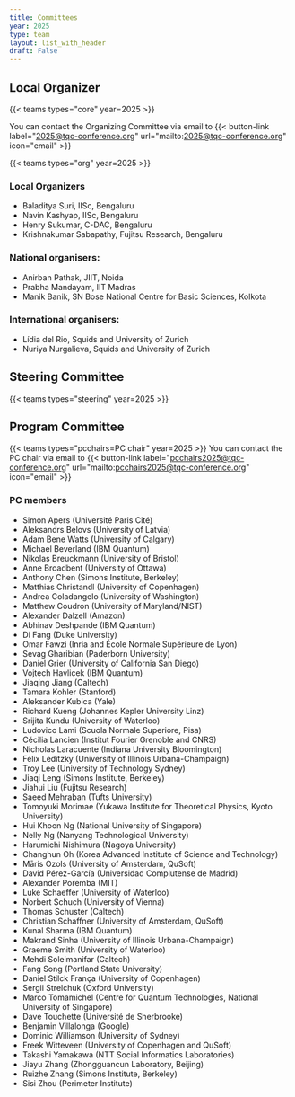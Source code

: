 ```yaml
---
title: Committees
year: 2025
type: team
layout: list_with_header
draft: False
---
```


<!-- We have to include the section titles here, rather than generating them in the teams shortcode, because otherwise the .TableOfContent is incorrect. -->

## Local Organizer
{{< teams types="core" year=2025 >}}

You can contact the Organizing Committee via email to {{< button-link label="2025@tqc-conference.org" url="mailto:2025@tqc-conference.org" icon="email" >}}

{{< teams types="org" year=2025 >}}

### Local Organizers
* Baladitya Suri, IISc, Bengaluru
* Navin Kashyap, IISc, Bengaluru
* Henry Sukumar, C-DAC, Bengaluru
* Krishnakumar Sabapathy, Fujitsu Research, Bengaluru

### National organisers:
* Anirban Pathak, JIIT, Noida
* Prabha Mandayam, IIT Madras
* Manik Banik, SN Bose National Centre for Basic Sciences, Kolkota

### International organisers:
* Lídia del Rio, Squids and University of Zurich
* Nuriya Nurgalieva, Squids and University of Zurich

## Steering Committee
{{< teams types="steering" year=2025 >}}

## Program Committee
{{< teams types="pcchairs=PC chair" year=2025 >}}
You can contact the PC chair via email to {{< button-link label="pcchairs2025@tqc-conference.org" url="mailto:pcchairs2025@tqc-conference.org" icon="email" >}}<br>

### PC members
* Simon Apers (Université Paris Cité)
* Aleksandrs Belovs (University of Latvia)
* Adam Bene Watts (University of Calgary)
* Michael Beverland (IBM Quantum)
* Nikolas Breuckmann (University of Bristol)
* Anne Broadbent (University of Ottawa)
* Anthony Chen (Simons Institute, Berkeley)
* Matthias Christandl (University of Copenhagen)
* Andrea Coladangelo (University of Washington)
* Matthew Coudron (University of Maryland/NIST)
* Alexander Dalzell (Amazon)
* Abhinav Deshpande (IBM Quantum)
* Di Fang (Duke University)
* Omar Fawzi (Inria and École Normale Supérieure de Lyon)
* Sevag Gharibian (Paderborn University)
* Daniel Grier (University of California San Diego)
* Vojtech Havlicek (IBM Quantum)
* Jiaqing Jiang (Caltech)
* Tamara Kohler (Stanford)
* Aleksander Kubica (Yale)
* Richard Kueng (Johannes Kepler University Linz)
* Srijita Kundu (University of Waterloo)
* Ludovico Lami (Scuola Normale Superiore, Pisa)
* Cécilia Lancien (Institut Fourier Grenoble and CNRS)
* Nicholas Laracuente (Indiana University Bloomington)
* Felix Leditzky (University of Illinois Urbana-Champaign)
* Troy Lee (University of Technology Sydney)
* Jiaqi Leng (Simons Institute, Berkeley)
* Jiahui Liu (Fujitsu Research)
* Saeed Mehraban (Tufts University)
* Tomoyuki Morimae (Yukawa Institute for Theoretical Physics, Kyoto University)
* Hui Khoon Ng (National University of Singapore)
* Nelly Ng (Nanyang Technological University)
* Harumichi Nishimura (Nagoya University)
* Changhun Oh (Korea Advanced Institute of Science and Technology)
* Māris Ozols (University of Amsterdam, QuSoft)
* David Pérez-García (Universidad Complutense de Madrid)
* Alexander Poremba (MIT)
* Luke Schaeffer (University of Waterloo)
* Norbert Schuch (University of Vienna)
* Thomas Schuster (Caltech)
* Christian Schaffner (University of Amsterdam, QuSoft)
* Kunal Sharma (IBM Quantum)
* Makrand Sinha (University of Illinois Urbana-Champaign)
* Graeme Smith (University of Waterloo)
* Mehdi Soleimanifar (Caltech)
* Fang Song (Portland State University)
* Daniel Stilck França (University of Copenhagen)
* Sergii Strelchuk (Oxford University)
* Marco Tomamichel (Centre for Quantum Technologies, National University of Singapore)
* Dave Touchette (Université de Sherbrooke)
* Benjamin Villalonga (Google)
* Dominic Williamson (University of Sydney)
* Freek Witteveen (University of Copenhagen and QuSoft)
* Takashi Yamakawa (NTT Social Informatics Laboratories)
* Jiayu Zhang (Zhongguancun Laboratory, Beijing)
* Ruizhe Zhang (Simons Institute, Berkeley)
* Sisi Zhou (Perimeter Institute)